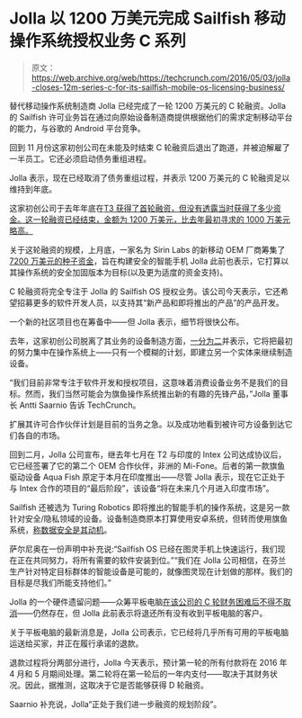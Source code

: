 # Jolla 以 1200 万美元完成 Sailfish 移动操作系统授权业务 C 系列 

> 原文：<https://web.archive.org/web/https://techcrunch.com/2016/05/03/jolla-closes-12m-series-c-for-its-sailfish-mobile-os-licensing-business/>

替代移动操作系统制造商 Jolla 已经完成了一轮 1200 万美元的 C 轮融资。Jolla 的 Sailfish 许可业务旨在通过向原始设备制造商提供根据他们的需求定制移动平台的能力，与谷歌的 Android 平台竞争。

回到 11 月份这家初创公司在未能及时结束 C 轮融资后退出了跑道，并被迫解雇了一半员工。它还必须启动债务重组进程。

Jolla 表示，现在已经取消了债务重组过程，并表示 1200 万美元的 C 轮融资足以维持到年底。

这家初创公司于去年年底在[T3 获得了首轮融资，但没有透露当时获得了多少资金。这一轮融资已经结束，金额为 1200 万美元，比去年最初寻求的 1000 万美元略高。](https://web.archive.org/web/20221207204301/https://beta.techcrunch.com/2015/12/18/sailfish-os-lives-to-fight-android-another-day-as-jolla-secures-series-c-funding/)

关于这轮融资的规模，上月底，一家名为 Sirin Labs 的新移动 OEM 厂商筹集了[7200 万美元的种子资金](https://web.archive.org/web/20221207204301/http://tech.eu/brief/european-startup-sirin-labs-raises-72-million-starters-build-rolls-royce-smartphones/)，旨在构建安全的智能手机 Jolla 此前也表示，它打算以其操作系统的安全加固版本为目标(以及更为适度的资金支持)。

C 轮融资将完全专注于 Jolla 的 Sailfish OS 授权业务。该公司今天表示，它还希望招募更多的软件开发人员，以支持其“新产品和即将推出的产品”的产品开发。

一个新的社区项目也在筹备中——但 Jolla 表示，细节将很快公布。

去年，这家初创公司脱离了其业务的设备制造方面，[一分为二](https://web.archive.org/web/20221207204301/https://beta.techcrunch.com/2015/07/07/mobile-maker-jolla-splits-in-two-with-sailfish-os-its-first-order-of-business/)并表示，它将把最初的努力集中在操作系统上——只有一个模糊的计划，即建立另一个实体来继续制造设备。

“我们目前非常专注于软件开发和授权项目，这意味着消费设备业务不是我们的目标。然而，我们当然可能会为旗鱼操作系统推出新的有趣的先锋产品，”Jolla 董事长 Antti Saarnio 告诉 TechCrunch。

扩展其许可合作伙伴计划是目前的当务之急。以及成功地看到被许可方设备到达它们各自的市场。

回到二月，Jolla 公司宣布，继去年七月在 T2 与印度的 Intex 公司达成协议后，它已经签署了它的第二个 OEM 合作伙伴，非洲的 Mi-Fone。后者的第一款旗鱼驱动设备 Aqua Fish 原定于本月在印度推出——尽管 Jolla 表示，现在它正处于与 Intex 合作的项目的“最后阶段”，该设备“将在未来几个月进入印度市场”。

Sailfish 还被选为 Turing Robotics 即将推出的智能手机的操作系统，这是另一款针对安全/隐私领域的设备。设备制造商原本打算使用安卓系统，但转而使用旗鱼系统，[称数据安全是其动机](https://web.archive.org/web/20221207204301/http://www.zdnet.com/article/turing-phone-bittiums-tough-mobile-finnish-smartphones-are-ramping-up-again/)。

萨尔尼奥在一份声明中补充说:“Sailfish OS 已经在图灵手机上快速运行，我们现在正在共同努力，将所有需要的软件安装到位。”“我们在 Jolla 公司相信，在芬兰生产针对特定目标群体的智能设备是可能的，就像图灵现在计划做的那样。我们的目标是尽我们所能支持他们。”

Jolla 的一个硬件遗留问题——众筹平板电脑[在该公司的 C 轮财务困难后不得不取消](https://web.archive.org/web/20221207204301/https://beta.techcrunch.com/2016/02/01/jolla-confirms-the-sailfish-tablet-is-dead/)——仍然存在，但 Jolla 此前表示将退还所有没有收到平板电脑的客户。

关于平板电脑的最新消息是，Jolla 公司表示，它已经将几乎所有可用的平板电脑运送给买家，并正在履行承诺的退款。

退款过程将分两部分进行，Jolla 今天表示，预计第一轮的所有付款将在 2016 年 4 月和 5 月期间处理。第二轮将在第一轮后的一年内支付——取决于其财务状况。因此，据推测，这取决于它是否能够获得 D 轮融资。

Saarnio 补充说，Jolla“正处于我们进一步融资的规划阶段”。